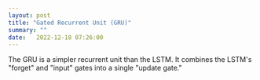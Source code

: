 ```yaml
---
layout: post
title: "Gated Recurrent Unit (GRU)"
summary: ""
date:   2022-12-18 07:26:00
---
```


The GRU is a simpler recurrent unit than the LSTM. It combines the LSTM's
"forget" and "input" gates into a single "update gate."

[1]: <https://colah.github.io/posts/2015-08-Understanding-LSTMs/> "Understanding LSTM Networks"

[2]: <https://arxiv.org/pdf/1409.0473> "Neural Machine Translation by Jointly Learning to Align and Translate"

